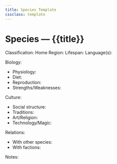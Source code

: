 ```yaml
---
title: Species Template
cssclass: template
---
```


# Species — {{title}}
Classification:
Home Region:
Lifespan:
Language(s):

Biology:
- Physiology:
- Diet:
- Reproduction:
- Strengths/Weaknesses:

Culture:
- Social structure:
- Traditions:
- Art/Religion:
- Technology/Magic:

Relations:
- With other species:
- With factions:

Notes:

